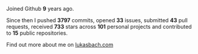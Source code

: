 Joined Github **9** years ago.

Since then I pushed **3797** commits, opened **33** issues, submitted **43** pull requests, received **733** stars across **101** personal projects and contributed to **15** public repositories.

Find out more about me on [lukasbach.com](https://lukasbach.com)
